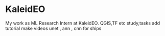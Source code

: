 # KaleidEO
My work as ML Research Intern at KaleidEO.
QGIS,TF etc 
study,tasks
add tutorial make videos
unet , ann , cnn for ships 
